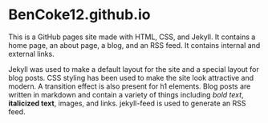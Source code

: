 # BenCoke12.github.io

This is a GitHub pages site made with HTML, CSS, and Jekyll. It contains a home page, an about page, a blog, and an RSS feed. It contains internal and external links.  

Jekyll was used to make a default layout for the site and a special layout for blog posts. CSS styling has been used to make the site look attractive and modern. A transition effect is also present for h1 elements. Blog posts are written in markdown and contain a variety of things including *bold text*, **italicized text**, images, and links. jekyll-feed is used to generate an RSS feed.
